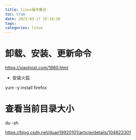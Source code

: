 ```yaml
---
title: linux操作集合
toc: true
date: 2021-03-17 15:18:26
tags:
categories: linux
---
```




# 卸载、安装、更新命令

https://xiaohost.com/1860.html

* 安装火狐

yum -y install firefox

# 查看当前目录大小

du -sh

https://blog.csdn.net/duan19920101/article/details/104823301